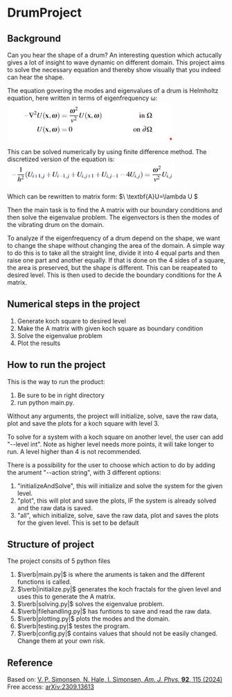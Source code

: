 # DrumProject

## Background
Can you hear the shape of a drum? An interesting question which actucally gives a lot of insight to wave dynamic on different domain. This project aims to solve the necessary equation and thereby show visually that you indeed can hear the shape.

The equation govering the modes and eigenvalues of a drum is Helmholtz equation, here written in terms of eigenfrequency ω:
![Helmholtz](./figures/Helmholtz.png)


This can be solved numerically by using finite difference method. The discretized version of the equation is: 
![Discrete](./figures/dicrete.png)

Which can be rewritten to matrix form:
$\\ \textbf{A}U=\lambda U $

Then the main task is to find the A matrix with our boundary conditions and then solve the eigenvalue problem. The eigenvectors is then the modes of the vibrating drum on the domain.

To analyze if the eigenfrequency of a drum depend on the shape, we want to change the shape without changing the area of the domain. A simple way to do this is to take all the straight line, divide it into 4 equal parts and then raise one part and another equally. If that is done on the 4 sides of a square, the area is preserved, but the shape is different. This can be reapeated to desired level. This is then used to decide the boundary conditions for the A matrix. 

## Numerical steps in the project
1. Generate koch square to desired level
2. Make the A matrix with given koch square as boundary condition
3. Solve the eigenvalue problem
4. Plot the results

## How to run the project
This is the way to run the product:
1. Be sure to be in right directory
2. run python main.py. 

Without any arguments, the project will initialize, solve, save the raw data, plot and save the plots for a koch square with level 3.

To solve for a system with a koch square on another level, the user can add "--level int". Note as higher level needs more points, it will take longer to run. A level higher than 4 is not recommended.

There is a possibility for the user to choose which action to do by adding the arument "--action string", with 3 different options:
1. "initializeAndSolve", this will initialize and solve the system for the given level.
2. "plot", this will plot and save the plots, IF the system is already solved and the raw data is saved.
3. "all", which initialize, solve, save the raw data, plot and saves the plots for the given level. This is set to be default

## Structure of project
The project consits of 5 python files
1. $\verb|main.py|$ is where the aruments is taken and the different functions is called.
2. $\verb|initialize.py|$ generates the koch fractals for the given level and uses this to generate the A matrix.
3. $\verb|solving.py|$ solves the eigenvalue problem.
4. $\verb|filehandling.py|$ has funtions to save and read the raw data.
5. $\verb|plotting.py|$ plots the modes and the domain.
6. $\verb|testing.py|$ testes the program.
7. $\verb|config.py|$ contains values that should not be easily changed. Change them at your own risk.

## Reference

Based on:
[V. P. Simonsen, N. Hale, I. Simonsen, *Am. J. Phys.* **92**, 115 (2024)](https://doi.org/10.1119/5.0140853)  
Free access: [arXiv:2309.13613](https://arxiv.org/abs/2309.13613)
